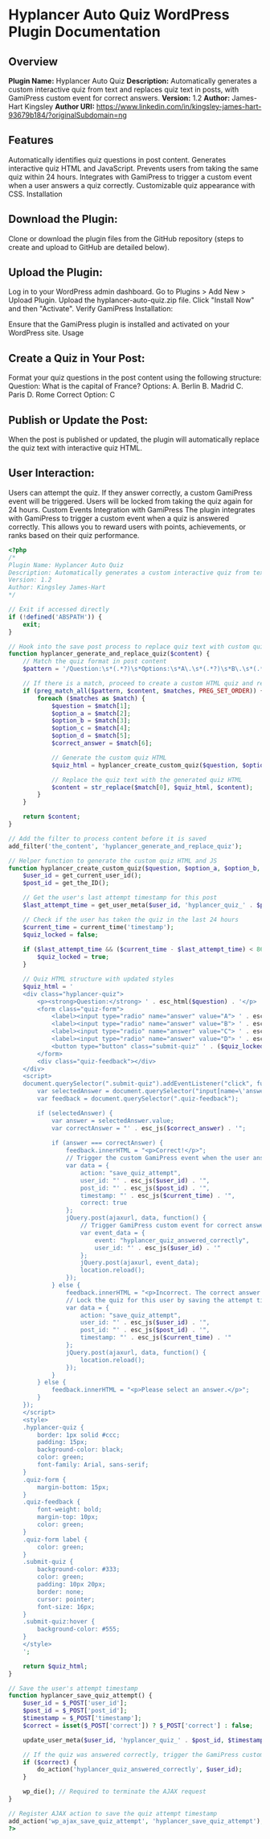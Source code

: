 # Hyplancer Auto Quiz WordPress Plugin Documentation
## Overview
**Plugin Name:** Hyplancer Auto Quiz 
**Description:** Automatically generates a custom interactive quiz from text and replaces quiz text in posts, with GamiPress custom event for correct answers. 
**Version:** 1.2 
**Author:** James-Hart Kingsley 
**Author URI:** https://www.linkedin.com/in/kingsley-james-hart-93679b184/?originalSubdomain=ng 

## Features
Automatically identifies quiz questions in post content.
Generates interactive quiz HTML and JavaScript.
Prevents users from taking the same quiz within 24 hours.
Integrates with GamiPress to trigger a custom event when a user answers a quiz correctly.
Customizable quiz appearance with CSS.
Installation
## Download the Plugin:

Clone or download the plugin files from the GitHub repository (steps to create and upload to GitHub are detailed below).
## Upload the Plugin:

Log in to your WordPress admin dashboard.
Go to Plugins > Add New > Upload Plugin.
Upload the hyplancer-auto-quiz.zip file.
Click "Install Now" and then "Activate".
Verify GamiPress Installation:

Ensure that the GamiPress plugin is installed and activated on your WordPress site.
Usage
## Create a Quiz in Your Post:

Format your quiz questions in the post content using the following structure:
Question: What is the capital of France?
Options:
A. Berlin
B. Madrid
C. Paris
D. Rome
Correct Option: C
## Publish or Update the Post:

When the post is published or updated, the plugin will automatically replace the quiz text with interactive quiz HTML.
## User Interaction:

Users can attempt the quiz. If they answer correctly, a custom GamiPress event will be triggered.
Users will be locked from taking the quiz again for 24 hours.
Custom Events Integration with GamiPress
The plugin integrates with GamiPress to trigger a custom event when a quiz is answered correctly. This allows you to reward users with points, achievements, or ranks based on their quiz performance.

```php
<?php
/*
Plugin Name: Hyplancer Auto Quiz
Description: Automatically generates a custom interactive quiz from text and replaces quiz text in posts, with GamiPress custom event for correct answers.
Version: 1.2
Author: Kingsley James-Hart
*/

// Exit if accessed directly
if (!defined('ABSPATH')) {
    exit;
}

// Hook into the save post process to replace quiz text with custom quiz HTML
function hyplancer_generate_and_replace_quiz($content) {
    // Match the quiz format in post content
    $pattern = '/Question:\s*(.*?)\s*Options:\s*A\.\s*(.*?)\s*B\.\s*(.*?)\s*C\.\s*(.*?)\s*D\.\s*(.*?)\s*Correct Option:\s*(.*?)\s*(?=\n|$)/s';

    // If there is a match, proceed to create a custom HTML quiz and replace the content
    if (preg_match_all($pattern, $content, $matches, PREG_SET_ORDER)) {
        foreach ($matches as $match) {
            $question = $match[1];
            $option_a = $match[2];
            $option_b = $match[3];
            $option_c = $match[4];
            $option_d = $match[5];
            $correct_answer = $match[6];

            // Generate the custom quiz HTML
            $quiz_html = hyplancer_create_custom_quiz($question, $option_a, $option_b, $option_c, $option_d, $correct_answer);

            // Replace the quiz text with the generated quiz HTML
            $content = str_replace($match[0], $quiz_html, $content);
        }
    }

    return $content;
}

// Add the filter to process content before it is saved
add_filter('the_content', 'hyplancer_generate_and_replace_quiz');

// Helper function to generate the custom quiz HTML and JS
function hyplancer_create_custom_quiz($question, $option_a, $option_b, $option_c, $option_d, $correct_answer) {
    $user_id = get_current_user_id();
    $post_id = get_the_ID();

    // Get the user's last attempt timestamp for this post
    $last_attempt_time = get_user_meta($user_id, 'hyplancer_quiz_' . $post_id, true);

    // Check if the user has taken the quiz in the last 24 hours
    $current_time = current_time('timestamp');
    $quiz_locked = false;
    
    if ($last_attempt_time && ($current_time - $last_attempt_time) < 86400) { // 86400 seconds = 24 hours
        $quiz_locked = true;
    }

    // Quiz HTML structure with updated styles
    $quiz_html = '
    <div class="hyplancer-quiz">
        <p><strong>Question:</strong> ' . esc_html($question) . '</p>
        <form class="quiz-form">
            <label><input type="radio" name="answer" value="A"> ' . esc_html($option_a) . '</label><br>
            <label><input type="radio" name="answer" value="B"> ' . esc_html($option_b) . '</label><br>
            <label><input type="radio" name="answer" value="C"> ' . esc_html($option_c) . '</label><br>
            <label><input type="radio" name="answer" value="D"> ' . esc_html($option_d) . '</label><br>
            <button type="button" class="submit-quiz" ' . ($quiz_locked ? 'disabled' : '') . '>Submit</button>
        </form>
        <div class="quiz-feedback"></div>
    </div>
    <script>
    document.querySelector(".submit-quiz").addEventListener("click", function() {
        var selectedAnswer = document.querySelector("input[name=\'answer\']:checked");
        var feedback = document.querySelector(".quiz-feedback");

        if (selectedAnswer) {
            var answer = selectedAnswer.value;
            var correctAnswer = "' . esc_js($correct_answer) . '";
            
            if (answer === correctAnswer) {
                feedback.innerHTML = "<p>Correct!</p>";
                // Trigger the custom GamiPress event when the user answers correctly
                var data = {
                    action: "save_quiz_attempt",
                    user_id: "' . esc_js($user_id) . '",
                    post_id: "' . esc_js($post_id) . '",
                    timestamp: "' . esc_js($current_time) . '",
                    correct: true
                };
                jQuery.post(ajaxurl, data, function() {
                    // Trigger GamiPress custom event for correct answer
                    var event_data = {
                        event: "hyplancer_quiz_answered_correctly",
                        user_id: "' . esc_js($user_id) . '"
                    };
                    jQuery.post(ajaxurl, event_data);
                    location.reload();
                });
            } else {
                feedback.innerHTML = "<p>Incorrect. The correct answer is " + correctAnswer + ".</p>";
                // Lock the quiz for this user by saving the attempt timestamp
                var data = {
                    action: "save_quiz_attempt",
                    user_id: "' . esc_js($user_id) . '",
                    post_id: "' . esc_js($post_id) . '",
                    timestamp: "' . esc_js($current_time) . '"
                };
                jQuery.post(ajaxurl, data, function() {
                    location.reload();
                });
            }
        } else {
            feedback.innerHTML = "<p>Please select an answer.</p>";
        }
    });
    </script>
    <style>
    .hyplancer-quiz { 
        border: 1px solid #ccc; 
        padding: 15px; 
        background-color: black; 
        color: green; 
        font-family: Arial, sans-serif;
    }
    .quiz-form { 
        margin-bottom: 15px; 
    }
    .quiz-feedback { 
        font-weight: bold; 
        margin-top: 10px; 
        color: green;
    }
    .quiz-form label { 
        color: green; 
    }
    .submit-quiz { 
        background-color: #333; 
        color: green; 
        padding: 10px 20px; 
        border: none; 
        cursor: pointer; 
        font-size: 16px; 
    }
    .submit-quiz:hover {
        background-color: #555; 
    }
    </style>
    ';

    return $quiz_html;
}

// Save the user's attempt timestamp
function hyplancer_save_quiz_attempt() {
    $user_id = $_POST['user_id'];
    $post_id = $_POST['post_id'];
    $timestamp = $_POST['timestamp'];
    $correct = isset($_POST['correct']) ? $_POST['correct'] : false;

    update_user_meta($user_id, 'hyplancer_quiz_' . $post_id, $timestamp);

    // If the quiz was answered correctly, trigger the GamiPress custom event
    if ($correct) {
        do_action('hyplancer_quiz_answered_correctly', $user_id);
    }

    wp_die(); // Required to terminate the AJAX request
}

// Register AJAX action to save the quiz attempt timestamp
add_action('wp_ajax_save_quiz_attempt', 'hyplancer_save_quiz_attempt');
?>
